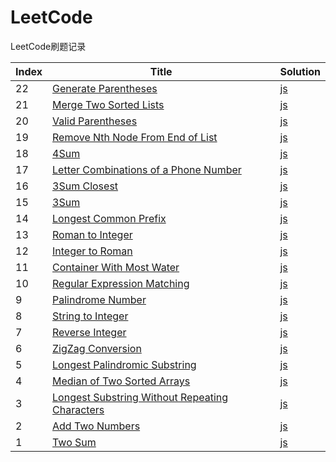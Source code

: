 # LeetCode
LeetCode刷题记录

| Index | Title | Solution|
|-------|-------|---------|
| 22 | [Generate Parentheses](https://leetcode.com/problems/generate-parentheses/#/discuss) | [js](./js/generate-parentheses.js)
| 21 | [Merge Two Sorted Lists](https://leetcode.com/problems/merge-two-sorted-lists/#/description) | [js](./js/merge-two-sorted-lists.js)
| 20 | [Valid Parentheses](https://leetcode.com/problems/valid-parentheses/#/description) | [js](./js/valid-parentheses.js)
| 19 | [Remove Nth Node From End of List](https://leetcode.com/problems/remove-nth-node-from-end-of-list/#/description) | [js](./js/remove-nth-node-from-end-of-list.js)
| 18 | [4Sum](https://leetcode.com/problems/4sum/#/description) | [js](./js/4sum.js)
| 17 | [Letter Combinations of a Phone Number](https://leetcode.com/problems/letter-combinations-of-a-phone-number/#/description) | [js](./js/letter-combinations-of-a-phone-number.js)
| 16 | [3Sum Closest](https://leetcode.com/problems/3sum-closest/#/description) | [js](./js/3sum-closest.js)
| 15 | [3Sum](https://leetcode.com/problems/3sum/#/description) | [js](./js/3sum.js)
| 14 | [Longest Common Prefix](https://leetcode.com/problems/longest-common-prefix/#/description) | [js](./js/longest-common-prefix.js)
| 13 | [Roman to Integer](https://leetcode.com/problems/roman-to-integer/#/description) | [js](./js/roman-to-integer.js)
| 12 | [Integer to Roman](https://leetcode.com/problems/integer-to-roman/#/description) | [js](./js/integer-to-roman.js)
| 11 | [Container With Most Water](https://leetcode.com/problems/container-with-most-water/#/description) | [js](./js/container-with-most-water.js)
| 10 | [Regular Expression Matching](https://leetcode.com/problems/regular-expression-matching/#/description) | [js](./js/regular-expression-matching.js)
| 9 | [Palindrome Number](https://leetcode.com/problems/palindrome-number/#/description) | [js](./js/palindrome-number.js)
| 8 | [String to Integer](https://leetcode.com/problems/string-to-integer-atoi/#/description) | [js](./js/string-to-integer-atoi.js)
| 7 | [Reverse Integer](https://leetcode.com/problems/reverse-integer/#/description) | [js](./js/reverse-integer.js)
| 6 | [ZigZag Conversion](https://leetcode.com/problems/zigzag-conversion/#/description) | [js](./js/zigzag-conversion.js)
| 5 | [Longest Palindromic Substring](https://leetcode.com/problems/longest-palindromic-substring/#/description) | [js](./js/longest-palindromic-substring.js)
| 4 | [Median of Two Sorted Arrays](https://leetcode.com/problems/median-of-two-sorted-arrays/#/description) | [js](./js/median-of-two-sorted-arrays.js)
| 3 | [Longest Substring Without Repeating Characters](https://leetcode.com/problems/longest-substring-without-repeating-characters/#/description) | [js](./js/longest-substring-without-repeating-characters.js)
| 2 | [Add Two Numbers](https://leetcode.com/problems/add-two-numbers/#/description) | [js](./js/add-two-numbers.js)
| 1 | [Two Sum](https://leetcode.com/problems/two-sum/#/description) | [js](./js/two-sum.js)

